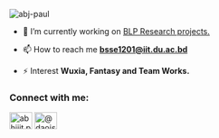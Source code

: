 <p align="left"> <img src="https://komarev.com/ghpvc/?username=abj-paul&label=Profile%20views&color=0e75b6&style=flat" alt="abj-paul" /> </p>

- 🔭 I’m currently working on [BLP Research projects.](https://github.com/abj-paul/NLP-Library)

- 📫 How to reach me **bsse1201@iit.du.ac.bd**

- ⚡ Interest **Wuxia, Fantasy and Team Works.**

<h3 align="left">Connect with me:</h3>
<p align="left">
<a href="https://fb.com/abhijit.paul.5667901" target="blank"><img align="center" src="https://raw.githubusercontent.com/rahuldkjain/github-profile-readme-generator/master/src/images/icons/Social/facebook.svg" alt="abhijit.paul.5667901" height="30" width="40" /></a>
<a href="https://medium.com/@daoist.paul" target="blank"><img align="center" src="https://raw.githubusercontent.com/rahuldkjain/github-profile-readme-generator/master/src/images/icons/Social/medium.svg" alt="@daoist.paul" height="30" width="40" /></a>
</p>

